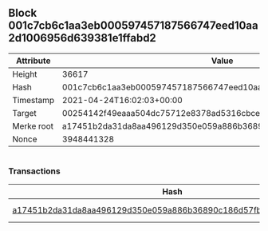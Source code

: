 ## Block 001c7cb6c1aa3eb000597457187566747eed10aa2d1006956d639381e1ffabd2

Attribute | Value
--- | ---
Height | 36617
Hash | 001c7cb6c1aa3eb000597457187566747eed10aa2d1006956d639381e1ffabd2
Timestamp | 2021-04-24T16:02:03+00:00
Target | 00254142f49eaaa504dc75712e8378ad5316cbcead634704b3734b6271167cc4
Merke root | a17451b2da31da8aa496129d350e059a886b36890c186d57fb096702b14ac139
Nonce | 3948441328

```

```

### Transactions

Hash | Amount
--- | ---
[a17451b2da31da8aa496129d350e059a886b36890c186d57fb096702b14ac139](a17451b2da31da8aa496129d350e059a886b36890c186d57fb096702b14ac139.md) | 10.00000000 SKEPTI 
